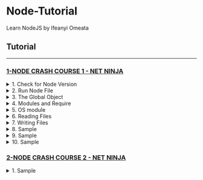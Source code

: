 # Node-Tutorial
Learn NodeJS by Ifeanyi Omeata

## Tutorial

---

### [1-NODE CRASH COURSE 1 - NET NINJA](#)

<details>
  <summary>1. Check for Node Version</summary>

```Javascript
node -v
```

</details>

<details>
  <summary>2. Run Node File</summary>

```Javascript
node index.js
```

</details>

<details>
  <summary>3. The Global Object</summary>

Test.js:

```Javascript
let count = 0

const program = global.setInterval(()=>{
    count++
    console.log(count)
}, 1000)

global.setTimeout(()=>{
    console.log("Setting timeout")
    clearInterval(program)
}, 3000)
```

Absolute Path

```Javascript
console.log(__dirname)
```

```Javascript
// ~/Desktop/SERVER/Cloud/node
```

Absolute Path + Filename

```Javascript
console.log(__filename)
```

```Javascript
// ~/Desktop/SERVER/Cloud/node/test.js
```

</details>

<details>
  <summary>4. Modules and Require</summary>

require.js:

```Javascript
const people = ['yoshi' , 'ryu', ' chun-li' , ' mario'];
const ages = [20, 25, 30, 35];

module.exports = {
    people,
    ages
};

```

modules.js:

```Javascript
const {people, ages} = require('./require.js');

console.log(people, ages);
```

```Javascript
// [ 'yoshi', 'ryu', ' chun-li', ' mario' ] [ 20, 25, 30, 35 ]
```

</details>

<details>
  <summary>5. OS module</summary>

```Javascript
const os = require('os');

console.log(os.platform(), os.homedir());

```

```Javascript
// darwin /Users/ifeanyiomeata
```

</details>

<details>
  <summary>6. Reading Files</summary>

```Javascript
const fs = require("fs");

// reading files
fs.readFile('./docs/blog1.txt', (err, data) => {
    if(err){
    console.log(err);
    }
    console.log(data.toString());
});

console.log('last line');
```

```Javascript
// last line
// Hello World!
// Hello World 2!
```

</details>

<details>
  <summary>7. Writing Files</summary>

```Javascript
const fs = require("fs");

// writing files
fs.writeFile('./docs/blog1.txt', 'hello, world', () => {
    console.log('file was written');
});
fs.writeFile('./docs/blog2.txt', 'hello, again' , () => {
    console.log('file was written');
});
```

```Javascript
// file was written
// file was written
```

</details>

<details>
  <summary>8. Sample</summary>

```Javascript

```

```Javascript

```

```Javascript

```

</details>

<details>
  <summary>9. Sample</summary>

```Javascript

```

```Javascript

```

```Javascript

```

</details>

<details>
  <summary>10. Sample</summary>

```Javascript

```

```Javascript

```

```Javascript

```

</details>


### [2-NODE CRASH COURSE 2 - NET NINJA](#)

<details>
  <summary>1. Sample</summary>

```Javascript

```

```Javascript

```

```Javascript

```

```Javascript

```

</details>
